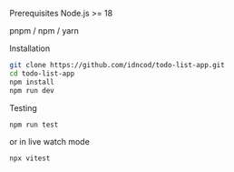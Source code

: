 Prerequisites
Node.js >= 18

pnpm / npm / yarn

Installation
```bash
git clone https://github.com/idncod/todo-list-app.git
cd todo-list-app
npm install
npm run dev
```

Testing
```bash
npm run test
```
or in live  watch mode
```bash
npx vitest
```